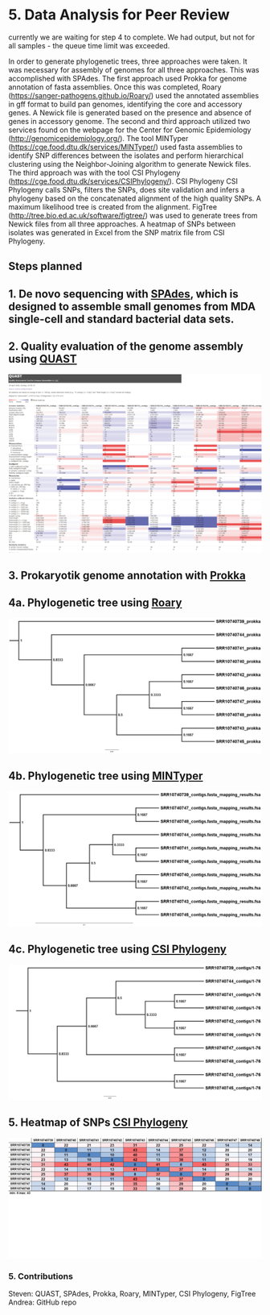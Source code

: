 
# 5. Data Analysis for Peer Review
currently we are waiting for step 4 to complete. We had output, but not for all samples - the queue time limit was exceeded.

In order to generate phylogenetic trees, three approaches were taken. It was necessary for assembly of genomes for all three approaches. This was accomplished with SPAdes. The first approach used Prokka for genome annotation of fasta assemblies. Once this was completed, Roary (https://sanger-pathogens.github.io/Roary/) used the annotated assemblies in gff format to build pan genomes, identifying the core and accessory genes. A Newick file is generated based on the presence and absence of genes in accessory genome. The second and third approach utilized two services found on the webpage for the Center for Genomic Epidemiology (http://genomicepidemiology.org/). The tool MINTyper (https://cge.food.dtu.dk/services/MINTyper/) used fasta assemblies to identify SNP differences between the isolates and perform hierarchical clustering using the Neighbor-Joining algorithm to generate Newick files. The third approach was with the tool CSI Phylogeny (https://cge.food.dtu.dk/services/CSIPhylogeny/). CSI Phylogeny CSI Phylogeny calls SNPs, filters the SNPs, does site validation and infers a phylogeny based on the concatenated alignment of the high quality SNPs. A maximum likelihood tree is created from the alignment. FigTree (http://tree.bio.ed.ac.uk/software/figtree/) was used to generate trees from Newick files from all three approaches. A heatmap of SNPs between isolates was generated in Excel from the SNP matrix file from CSI Phylogeny. </br>

## Steps planned
## 1. De novo sequencing with [SPAdes](https://github.com/ablab/spades#sec1.2), which is designed to assemble small genomes from MDA single-cell and standard bacterial data sets. </br>
## 2. Quality evaluation of the genome assembly using [QUAST](http://quast.sourceforge.net/quast.html) </br>
<img src="https://github.com/AUBioInformatics22/Salmonella-Project/blob/main/5%20-%20Data%20Analysis%20for%20Peer%20Review/Images/quast_report.png" width="1200" /> </br>
## 3. Prokaryotik genome annotation with [Prokka](https://github.com/tseemann/prokka) </br>
## 4a. Phylogenetic tree using [Roary](https://sanger-pathogens.github.io/Roary/) </br>
<img src="https://github.com/AUBioInformatics22/Salmonella-Project/blob/main/5%20-%20Data%20Analysis%20for%20Peer%20Review/Images/roary.png" />  </br>
## 4b. Phylogenetic tree using [MINTyper](https://cge.food.dtu.dk/services/MINTyper/) </br>
<img src="https://github.com/AUBioInformatics22/Salmonella-Project/blob/main/5%20-%20Data%20Analysis%20for%20Peer%20Review/Images/mintyper.png" />  </br>
## 4c. Phylogenetic tree using [CSI Phylogeny](https://cge.food.dtu.dk/services/CSIPhylogeny/) </br>
<img src="https://github.com/AUBioInformatics22/Salmonella-Project/blob/main/5%20-%20Data%20Analysis%20for%20Peer%20Review/Images/csi.png" />  </br>
## 5. Heatmap of SNPs [CSI Phylogeny](https://cge.food.dtu.dk/services/CSIPhylogeny/) </br>
<img src="https://github.com/AUBioInformatics22/Salmonella-Project/blob/main/5%20-%20Data%20Analysis%20for%20Peer%20Review/Images/SNP%20Heatmap.png" />  </br>
### 5. Contributions
Steven: QUAST, SPAdes, Prokka, Roary, MINTyper, CSI Phylogeny, FigTree </br>
Andrea: GitHub repo

